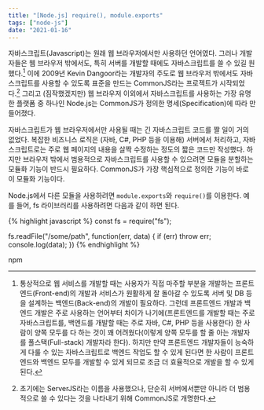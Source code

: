 ```yaml
---
title: "[Node.js] require(), module.exports"
tags: ["node-js"]
date: "2021-01-16"
---
```


자바스크립트(Javascript)는 원래 웹 브라우저에서만 사용하던 언어였다. 그러나 개발자들은 웹 브라우저 밖에서도, 특히 서버를 개발할 때에도 자바스크립트를 쓸 수 있길 원했다.[^1] 이에 2009년 Kevin Dangoor라는 개발자의 주도로 웹 브라우저 밖에서도 자바스크립트를 사용할 수 있도록 표준을 만드는 CommonJS라는 프로젝트가 시작되었다.[^2] 그리고 (짐작했겠지만) 웹 브라우저 이외에서 자바스크립트를 사용하는 가장 유명한 플랫폼 중 하나인 Node.js는 CommonJS가 정의한 명세(Specification)에 따라 만들어졌다.

[^1]: 통상적으로 웹 서비스를 개발할 때는 사용자가 직접 마주할 부분을 개발하는 프론트엔드(Front-end)의 개발과 서비스가 원활하게 잘 돌아갈 수 있도록 서버 및 DB 등을 설계하는 백엔드(Back-end)의 개발이 필요하다. 그런데 프론트엔드 개발과 백엔드 개발은 주로 사용하는 언어부터 차이가 나기에(프론트엔드를 개발할 때는 주로 자바스크립트를, 백엔드를 개발할 때는 주로 자바, C#, PHP 등을 사용한다) 한 사람이 양쪽 모두를 다 하는 것이 꽤 어려웠다(이렇게 양쪽 모두를 할 줄 아는 개발자를 풀스택(Full-stack) 개발자라 한다). 하지만 만약 프론트엔드 개발자들이 능숙하게 다룰 수 있는 자바스크립트로 백엔드 작업도 할 수 있게 된다면 한 사람이 프론트엔드와 백엔드 모두를 개발할 수 있게 되므로 조금 더 효율적으로 개발을 할 수 있게 된다.
[^2]: 초기에는 ServerJS라는 이름을 사용했으나, 단순히 서버에서뿐만 아니라 더 범용적으로 쓸 수 있다는 것을 나타내기 위해 CommonJS로 개명한다.

자바스크립트가 웹 브라우저에서만 사용될 때는 긴 자바스크립트 코드를 짤 일이 거의 없었다. 복잡한 비즈니스 로직은 (자바, C#, PHP 등을 이용해) 서버에서 처리하고, 자바스크립트로는 주로 웹 페이지의 내용을 살짝 수정하는 정도의 짧은 코드만 작성했다. 하지만 브라우저 밖에서 범용적으로 자바스크립트를 사용할 수 있으려면 모듈을 분할하는 모듈화 기능이 반드시 필요하다. CommonJS가 가장 핵심적으로 정의한 기능이 바로 이 모듈화 기능이다.

Node.js에서 다른 모듈을 사용하려면 `module.exports`와 `require()`를 이용한다. 예를 들어, fs 라이브러리를 사용하려면 다음과 같이 하면 된다.

{% highlight javascript %}
const fs = require("fs");

fs.readFile("/some/path", function(err, data) {
    if (err) throw err;
    console.log(data);
})
{% endhighlight %}

npm